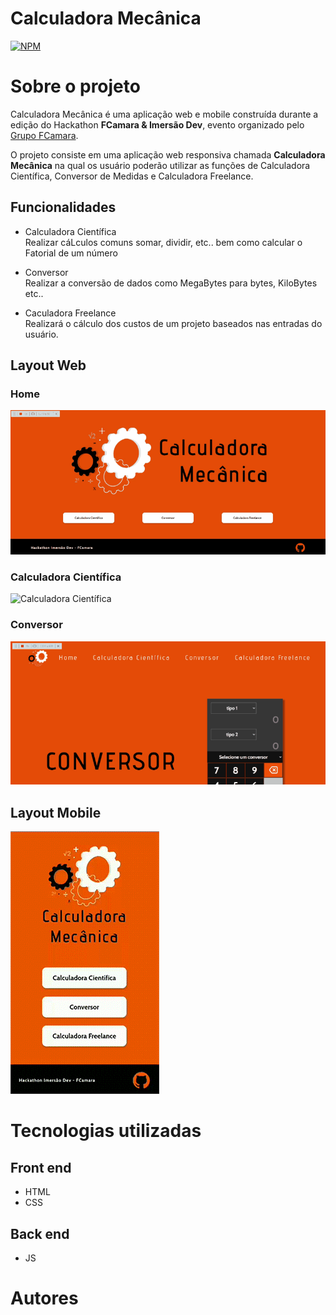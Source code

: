 # Calculadora Mecânica
[![NPM](https://img.shields.io/npm/l/react)](https://github.com/fcamasquad3/calculadora-mecanica/blob/main/LICENSE)

# Sobre o projeto

Calculadora Mecânica é uma aplicação  web e mobile construída durante a edição do Hackathon **FCamara & Imersão Dev**, evento organizado pelo [Grupo FCamara](https://www.fcamara.com.br/ "Site da FCamara").

O projeto consiste em uma aplicação web responsiva chamada **Calculadora Mecânica** na qual os usuário poderão utilizar as funções de Calculadora Científica, Conversor de Medidas e Calculadora Freelance. 

## Funcionalidades
   - Calculadora Científica  
        Realizar cáLculos comuns somar, dividir, etc.. bem como calcular o Fatorial de um número  
        
   - Conversor  
        Realizar a conversão de dados como MegaBytes para bytes, KiloBytes etc..  
        
   - Caculadora Freelance  
        Realizará o cálculo dos custos de um projeto baseados nas entradas do usuário.     



## Layout Web

### Home
![Home](public/assets/home.gif)

### Calculadora Científica

![Calculadora Científica](public/assets/cientifica.gif)

### Conversor

![Conversor](public/assets/conversor.gif)


## Layout Mobile
![Mobile](public/assets/mobile-screen.gif)


# Tecnologias utilizadas 
## Front end
- HTML 
- CSS

## Back end
- JS

# Autores


